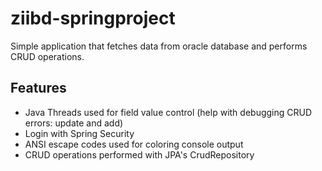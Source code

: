 # ziibd-springproject
Simple application that fetches data from oracle database and performs CRUD operations.
## Features
* Java Threads used for field value control (help with debugging CRUD errors: update and add)
* Login with Spring Security
* ANSI escape codes used for coloring console output
* CRUD operations performed with JPA's CrudRepository
